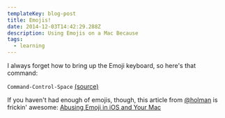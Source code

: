```yaml
---
templateKey: blog-post
title: Emojis!
date: 2014-12-03T14:42:29.288Z
description: Using Emojis on a Mac Because
tags:
  - learning
---
```

<p>I always forget how to bring up the Emoji keyboard, so here's that command: </p>

<p><code>Command-Control-Space</code> <a href="http://www.macosxtips.co.uk/index_files/secret-shortcut-to-use-emoji-in-mavericks.php" target="_blank">(source)</a></p>

<p>If you haven't had enough of emojis, though, this article from <a href="https://twitter.com/holman" target="_blank">@holman</a> is frickin' awesome: <a href="http://zachholman.com/posts/abusing-emoji/" target="_blank">Abusing Emoji in iOS and Your Mac</a></p>
